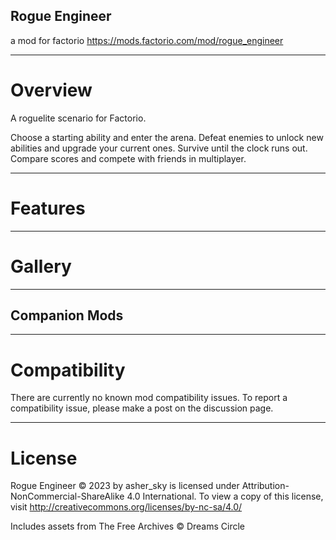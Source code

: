 ## Rogue Engineer
a mod for factorio
https://mods.factorio.com/mod/rogue_engineer

---------------------
# Overview
A roguelite scenario for Factorio.

Choose a starting ability and enter the arena.
Defeat enemies to unlock new abilities and upgrade your current ones.
Survive until the clock runs out.
Compare scores and compete with friends in multiplayer.

---------------------
# Features

---------------------
# Gallery

---------------------
## Companion Mods

---------------------
# Compatibility
There are currently no known mod compatibility issues. To report a compatibility issue, please make a post on the discussion page.

---------------------
# License
Rogue Engineer © 2023 by asher_sky is licensed under Attribution-NonCommercial-ShareAlike 4.0 International.
To view a copy of this license, visit http://creativecommons.org/licenses/by-nc-sa/4.0/

Includes assets from The Free Archives © Dreams Circle
